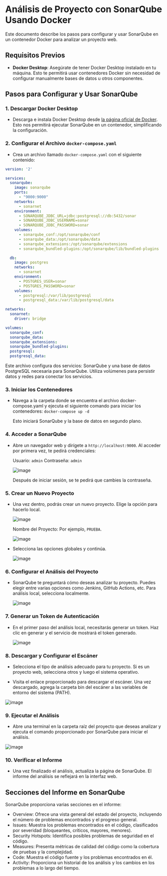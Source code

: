 # Análisis de Proyecto con SonarQube Usando Docker

Este documento describe los pasos para configurar y usar SonarQube en un contenedor Docker para analizar un proyecto web.

## Requisitos Previos

- **Docker Desktop**: Asegúrate de tener Docker Desktop instalado en tu máquina. Esto te permitirá usar contenedores Docker sin necesidad de configurar manualmente bases de datos u otros componentes.

## Pasos para Configurar y Usar SonarQube

### 1. Descargar Docker Desktop

- Descarga e instala Docker Desktop desde [la página oficial de Docker](https://www.docker.com/products/docker-desktop). Esto nos permitirá ejecutar SonarQube en un contenedor, simplificando la configuración.

### 2. Configurar el Archivo `docker-compose.yaml`

- Crea un archivo llamado `docker-compose.yaml` con el siguiente contenido:

```yaml
version: '2'

services:
  sonarqube:
    image: sonarqube
    ports:
      - "9000:9000"
    networks:
      - sonarnet
    environment:
      - SONARQUBE_JDBC_URL=jdbc:postgresql://db:5432/sonar
      - SONARQUBE_JDBC_USERNAME=sonar
      - SONARQUBE_JDBC_PASSWORD=sonar
    volumes:
      - sonarqube_conf:/opt/sonarqube/conf
      - sonarqube_data:/opt/sonarqube/data
      - sonarqube_extensions:/opt/sonarqube/extensions
      - sonarqube_bundled-plugins:/opt/sonarqube/lib/bundled-plugins

  db:
    image: postgres
    networks:
      - sonarnet
    environment:
      - POSTGRES_USER=sonar
      - POSTGRES_PASSWORD=sonar
    volumes:
      - postgresql:/var/lib/postgresql
      - postgresql_data:/var/lib/postgresql/data

networks:
  sonarnet:
    driver: bridge

volumes:
  sonarqube_conf:
  sonarqube_data:
  sonarqube_extensions:
  sonarqube_bundled-plugins:
  postgresql:
  postgresql_data:
```
Este archivo configura dos servicios: SonarQube y una base de datos PostgreSQL necesaria para SonarQube. Utiliza volúmenes para persistir datos y redes para conectar los servicios.

### 3. Iniciar los Contenedores
- Navega a la carpeta donde se encuentra el archivo docker-compose.yaml y ejecuta el siguiente comando para iniciar los contenedores:
`docker-compose up -d`

	Esto iniciará SonarQube y la base de datos en segundo plano.

### 4. Acceder a SonarQube
- Abre un navegador web y dirígete a `http://localhost:9000`. Al acceder por primera vez, te pedirá credenciales:

	Usuario: `admin`
	Contraseña: `admin`

	![image](https://github.com/user-attachments/assets/1487ff46-5693-40da-ab84-d9ece569f6ed)

	Después de iniciar sesión, se te pedirá que cambies la contraseña.

### 5. Crear un Nuevo Proyecto
- Una vez dentro, podrás crear un nuevo proyecto. Elige la opción para hacerlo local.

  ![image](https://github.com/user-attachments/assets/de8e4344-b185-4c7b-b190-9d4b7293c5af)


	Nombre del Proyecto: Por ejemplo, `PRUEBA`.

	![image](https://github.com/user-attachments/assets/b7054218-dad2-474d-a7aa-a450a1eeb474)


- Selecciona las opciones globales y continúa.

  ![image](https://github.com/user-attachments/assets/3eed20f0-2d9b-484b-abb2-a9e55defd24a)

	
### 6. Configurar el Análisis del Proyecto
- SonarQube te preguntará cómo deseas analizar tu proyecto. Puedes elegir entre varias opciones como Jenkins, GitHub Actions, etc. Para análisis local, selecciona localmente.

  ![image](https://github.com/user-attachments/assets/2234fc6d-f809-4c87-b29b-bf73096b53a3)


### 7. Generar un Token de Autenticación
- En el primer paso del análisis local, necesitarás generar un token. Haz clic en generar y el servicio de mostrará el token generado.

  ![image](https://github.com/user-attachments/assets/da836e77-3e0b-42f4-a968-510ed85f8af9)


### 8. Descargar y Configurar el Escáner
- Selecciona el tipo de análisis adecuado para tu proyecto. Si es un proyecto web, selecciona otros y luego el sistema operativo.

- Visita el enlace proporcionado para descargar el escáner. Una vez descargado, agrega la carpeta bin del escáner a las variables de entorno del sistema (PATH).

![image](https://github.com/user-attachments/assets/68f57f42-78ff-4b26-967a-7b32b4ae53b0)


### 9. Ejecutar el Análisis
- Abre una terminal en la carpeta raíz del proyecto que deseas analizar y ejecuta el comando proporcionado por SonarQube para iniciar el análisis.

![image](https://github.com/user-attachments/assets/2cdf4ba7-0da6-45c3-9b4e-a453eb80917a)

### 10. Verificar el Informe
- Una vez finalizado el análisis, actualiza la página de SonarQube. El informe del análisis se reflejará en la interfaz web.

## Secciones del Informe en SonarQube
SonarQube proporciona varias secciones en el informe:

- Overview: Ofrece una vista general del estado del proyecto, incluyendo el número de problemas encontrados y el progreso general.
- Issues: Muestra los problemas encontrados en el código, clasificados por severidad (bloqueantes, críticos, mayores, menores).
- Security Hotspots: Identifica posibles problemas de seguridad en el código.
- Measures: Presenta métricas de calidad del código como la cobertura de pruebas y la complejidad.
- Code: Muestra el código fuente y los problemas encontrados en él.
- Activity: Proporciona un historial de los análisis y los cambios en los problemas a lo largo del tiempo.


